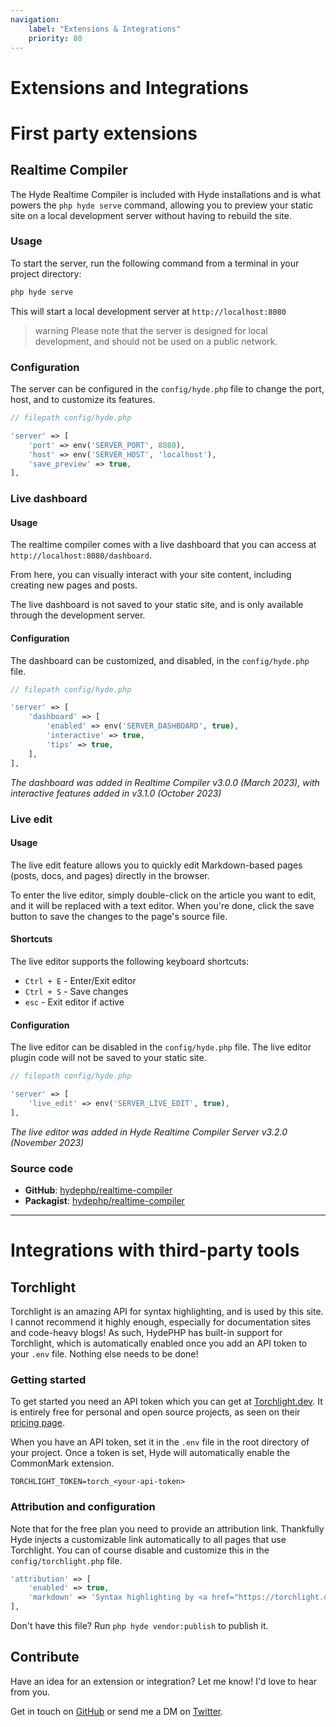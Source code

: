 ```yaml
---
navigation:
    label: "Extensions & Integrations"
    priority: 80
---
```


# Extensions and Integrations

# First party extensions


## Realtime Compiler

The Hyde Realtime Compiler is included with Hyde installations and is what powers the `php hyde serve` command,
allowing you to preview your static site on a local development server without having to rebuild the site.

### Usage

To start the server, run the following command from a terminal in your project directory:

```bash
php hyde serve
```

This will start a local development server at `http://localhost:8080`

>warning Please note that the server is designed for local development, and should not be used on a public network.

### Configuration

The server can be configured in the `config/hyde.php` file to change the port, host, and to customize its features.

```php
// filepath config/hyde.php

'server' => [
    'port' => env('SERVER_PORT', 8080),
    'host' => env('SERVER_HOST', 'localhost'),
    'save_preview' => true,
],
```

### Live dashboard

#### Usage

The realtime compiler comes with a live dashboard that you can access at `http://localhost:8080/dashboard`.

From here, you can visually interact with your site content, including creating new pages and posts.

The live dashboard is not saved to your static site, and is only available through the development server.

#### Configuration

The dashboard can be customized, and disabled, in the `config/hyde.php` file.

```php
// filepath config/hyde.php

'server' => [
    'dashboard' => [
        'enabled' => env('SERVER_DASHBOARD', true),
        'interactive' => true,
        'tips' => true,
    ],
],
```

_The dashboard was added in Realtime Compiler v3.0.0 (March 2023), with interactive features added in v3.1.0 (October 2023)_

### Live edit

#### Usage

The live edit feature allows you to quickly edit Markdown-based pages (posts, docs, and pages) directly in the browser.

To enter the live editor, simply double-click on the article you want to edit, and it will be replaced with a text editor.
When you're done, click the save button to save the changes to the page's source file.

#### Shortcuts

The live editor supports the following keyboard shortcuts:
- `Ctrl + E` - Enter/Exit editor
- `Ctrl + S` - Save changes
- `esc` - Exit editor if active

#### Configuration

The live editor can be disabled in the `config/hyde.php` file.
The live editor plugin code will not be saved to your static site.

```php
// filepath config/hyde.php

'server' => [
    'live_edit' => env('SERVER_LIVE_EDIT', true),
],
```

_The live editor was added in Hyde Realtime Compiler Server v3.2.0 (November 2023)_

### Source code

- **GitHub**: [hydephp/realtime-compiler](https://github.com/hydephp/realtime-compiler)
- **Packagist**: [hydephp/realtime-compiler](https://packagist.org/packages/hyde/realtime-compiler)

---

# Integrations with third-party tools


## Torchlight

Torchlight is an amazing API for syntax highlighting, and is used by this site. I cannot recommend it highly enough,
especially for documentation sites and code-heavy blogs! As such, HydePHP has built-in support for Torchlight,
which is automatically enabled once you add an API token to your `.env` file. Nothing else needs to be done!

### Getting started

To get started you need an API token which you can get at [Torchlight.dev](https://torchlight.dev/).
It is entirely free for personal and open source projects, as seen on their [pricing page](https://torchlight.dev/#pricing).

When you have an API token, set it in the `.env` file in the root directory of your project.
Once a token is set, Hyde will automatically enable the CommonMark extension.

```env
TORCHLIGHT_TOKEN=torch_<your-api-token>
```

### Attribution and configuration

Note that for the free plan you need to provide an attribution link. Thankfully Hyde injects a customizable link
automatically to all pages that use Torchlight. You can of course disable and customize this in the `config/torchlight.php` file.

```php
'attribution' => [
    'enabled' => true,
    'markdown' => 'Syntax highlighting by <a href="https://torchlight.dev/" rel="noopener nofollow">Torchlight.dev</a>',
],
```

Don't have this file? Run `php hyde vendor:publish` to publish it.


## Contribute

Have an idea for an extension or integration? Let me know! I'd love to hear from you.

Get in touch on [GitHub](https://github.com/hydephp/hyde) or send me a DM on [Twitter](https://twitter.com/CodeWithCaen).
